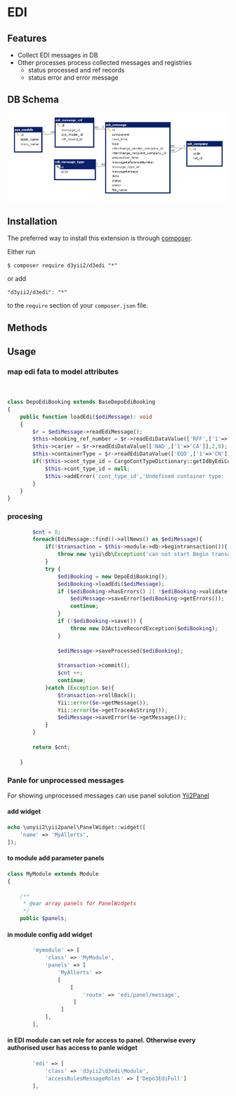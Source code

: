 # EDI


## Features
 - Collect EDI messages in DB
 - Other processes process collected messages and registries
   * status processed and ref records
   * status error and error message 
  
## DB Schema
![DB Schema](/doc/DbSchema.png)


## Installation

The preferred way to install this extension is through [composer](http://getcomposer.org/download/).

Either run

```
$ composer require d3yii2/d3edi "*"
```

or add

```
"d3yii2/d3edi": "*"
```

to the `require` section of your `composer.json` file.


## Methods


## Usage
### map edi fata to model attributes

```php


class DepoEdiBooking extends BaseDepoEdiBooking
{
    public function loadEdi($ediMessage): void
    {
        $r = $ediMessage->readEdiMessage();
        $this->booking_ref_number = $r->readEdiDataValue(['RFF',['1'=>'BN']],1,0);
        $this->carier = $r->readEdiDataValue(['NAD',['1'=>'CA']],2,0);
        $this->containerType = $r->readEdiDataValue(['EQD',['1'=>'CN']],3,0);
        if(!$this->cont_type_id = CargoContTypeDictionary::getIdByEdiCode($containerType)){
            $this->cont_type_id = null;
            $this->addError('cont_type_id','Undefined container type: ' . $containerType);
        }
    }
}


````
### procesing

```php
        $cnt = 0;
        foreach(EdiMessage::find()->allNews() as $ediMessage){
            if(!$transaction = $this->module->db->begintransaction()){
                throw new \yii\db\Exception('can not start Begin transaction');
            }
            try {
                $ediBooking = new DepoEdiBooking();
                $ediBooking->loadEdi($ediMessage);
                if ($ediBooking->hasErrors() || !$ediBooking->validate()) {
                    $ediMessage->saveError($ediBooking->getErrors());
                    continue;
                }
                if (!$ediBooking->save()) {
                    throw new D3ActiveRecordException($ediBooking);
                }

                $ediMessage->saveProcessed($ediBooking);

                $transaction->commit();
                $cnt ++;
                continue;
            }catch (Exception $e){
                $transaction->rollBack();
                Yii::error($e->getMessage());
                Yii::error($e->getTraceAsString());
                $ediMessage->saveError($e->getMessage());
            }
        }

        return $cnt;

    }

```

### Panle for unprocessed messages

 For showing unprocessed messages can use panel solution [Yii2Panel](https://github.com/unyii2/yii2-panel)
 
#### add widget
```php 
echo \unyii2\yii2panel\PanelWidget::widget([
    'name' => 'MyAllerts',
]);
```

#### to module add parameter panels
```php 
class MyModule extends Module
{
    
    /**
     * @var array panels for PanelWidgets
     */
    public $panels;
```

#### in module config add widget
```php 
        'mymodule' => [
            'class' => 'MyModule',
            'panels' => [
                'MyAllerts' =>
                [
                    [
                        'route' => 'edi/panel/message',
                     ]
                 ]
            ],
        ],
```

#### in EDI module can set role for access to panel. Otherwise every authorised user has access to panle widget

```php
        'edi' => [
            'class' => 'd3yii2\d3edi\Module',
            'accessRulesMessageRoles' => ['Depo3EdiFull']
        ],
```
